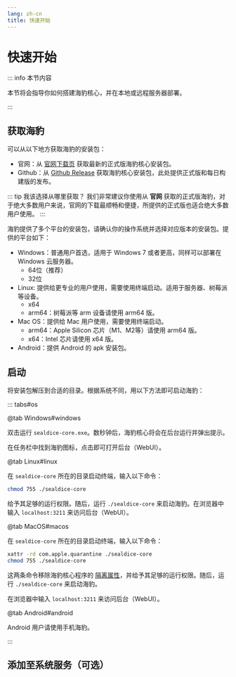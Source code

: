 ```yaml
---
lang: zh-cn
title: 快速开始
---
```


# 快速开始

::: info 本节内容

本节将会指导你如何搭建海豹核心，并在本地或远程服务器部署。

:::

## 获取海豹

可以从以下地方获取海豹的安装包：

- 官网：从 [官网下载页](https://dice.weizaima.com/download) 获取最新的正式版海豹核心安装包。
- Github：从 [Github Release](https://github.com/sealdice/sealdice-build/releases) 获取海豹核心安装包，此处提供正式版和每日构建版的发布。

::: tip 我该选择从哪里获取？
我们非常建议你使用从 **官网** 获取的正式版海豹，对于绝大多数用户来说，官网的下载最顺畅和便捷，所提供的正式版也适合绝大多数用户使用。
:::

海豹提供了多个平台的安装包，请确认你的操作系统并选择对应版本的安装包。提供的平台如下：

- Windows：普通用户首选，适用于 Windows 7 或者更高，同样可以部署在 Windows 云服务器。
  - 64位（推荐）
  - 32位
- Linux: 提供给更专业的用户使用，需要使用终端启动。适用于服务器、树莓派等设备。
  - x64
  - arm64：树莓派等 arm 设备请使用 arm64 版。
- Mac OS：提供给 Mac 用户使用，需要使用终端启动。
  - arm64：Apple Silicon 芯片（M1、M2等）请使用 arm64 版。
  - x64：Intel 芯片请使用 x64 版。
- Android：提供 Android 的 apk 安装包。

## 启动

将安装包解压到合适的目录。根据系统不同，用以下方法即可启动海豹：

::: tabs#os

@tab Windows#windows

双击运行 `sealdice-core.exe`。数秒钟后，海豹核心将会在后台运行并弹出提示。

在任务栏中找到海豹图标，点击即可打开后台（WebUI）。

@tab Linux#linux

在 `sealdice-core` 所在的目录启动终端，输入以下命令：

```bash
chmod 755 ./sealdice-core
```
给予其足够的运行权限。随后，运行 `./sealdice-core` 来启动海豹。在浏览器中输入 `localhost:3211` 来访问后台（WebUI）。

@tab MacOS#macos

在 `sealdice-core` 所在的目录启动终端，输入以下命令：

```zsh
xattr -rd com.apple.quarantine ./sealdice-core
chmod 755 ./sealdice-core
```

这两条命令移除海豹核心程序的 [隔离属性](https://zhuanlan.zhihu.com/p/611471192)，并给予其足够的运行权限。随后，运行 `./sealdice-core` 来启动海豹。

在浏览器中输入 `localhost:3211` 来访问后台（WebUI）。

@tab Android#android

Android 用户请使用手机海豹。

:::

## 添加至系统服务（可选）